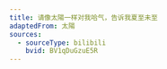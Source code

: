 ```yaml
---
title: 请像太陽一样对我哈气，告诉我夏至未至
adaptedFrom: 太陽
sources:
  - sourceType: bilibili
    bvid: BV1qDuGzuE5R
---
```

